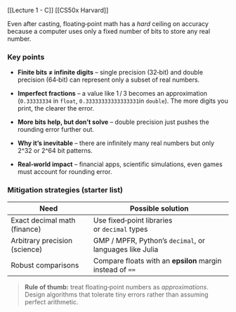 [[Lecture 1 - C]]
[[CS50x Harvard]]

Even after casting, floating‑point math has a _hard_ ceiling on accuracy because a computer uses only a fixed number of bits to store any real number.

### Key points

- **Finite bits ≠ infinite digits** – single precision (32‑bit) and double precision (64‑bit) can represent only a subset of real numbers.
    
- **Imperfect fractions** – a value like 1 / 3 becomes an approximation (`0.33333334` in `float`, `0.33333333333333331`in `double`). The more digits you print, the clearer the error.
    
- **More bits help, but don’t solve** – double precision just pushes the rounding error further out.
    
- **Why it’s inevitable** – there are infinitely many real numbers but only 2^32 or 2^64 bit patterns.
    
- **Real‑world impact** – financial apps, scientific simulations, even games must account for rounding error.
    

### Mitigation strategies (starter list)

| Need                          | Possible solution                                         |
| ----------------------------- | --------------------------------------------------------- |
| Exact decimal math (finance)  | Use fixed‑point libraries or `decimal` types              |
| Arbitrary precision (science) | GMP / MPFR, Python’s `decimal`, or languages like Julia   |
| Robust comparisons            | Compare floats with an **epsilon** margin instead of `==` |

> **Rule of thumb:** treat floating‑point numbers as _approximations_. Design algorithms that tolerate tiny errors rather than assuming perfect arithmetic.